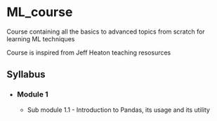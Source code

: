 # ML_course
Course containing all the basics to advanced topics from scratch for learning ML techniques

Course is inspired from Jeff Heaton teaching resosurces

## Syllabus
* ### Module 1
  * Sub module 1.1 - Introduction to Pandas, its usage and its utility

